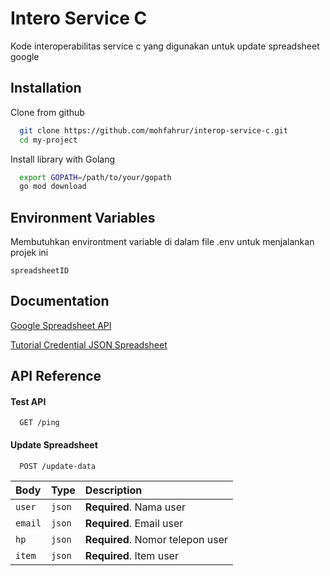 
# Intero Service C

Kode interoperabilitas service c yang digunakan untuk update spreadsheet google




## Installation

Clone from github

```bash
  git clone https://github.com/mohfahrur/interop-service-c.git
  cd my-project
```
Install library with Golang

```bash
  export GOPATH=/path/to/your/gopath
  go mod download
```
    
## Environment Variables

Membutuhkan environtment variable di dalam file .env untuk menjalankan projek ini

`spreadsheetID`



## Documentation

[Google Spreadsheet API](https://developers.google.com/sheets/api/quickstart/go)

[Tutorial Credential JSON Spreadsheet](https://dickyaryakesuma.medium.com/integrasi-google-sheet-dengan-golang-3369011a632)


## API Reference

#### Test API

```http
  GET /ping
```

#### Update Spreadsheet

```http
  POST /update-data
```

| Body | Type     | Description                       |
| :----| :------- | :-------------------------------- |
| `user` | `json` | **Required**. Nama user |
| `email` | `json` | **Required**. Email user |
| `hp` | `json` | **Required**. Nomor telepon user |
| `item` | `json` | **Required**. Item user |


